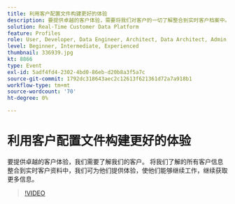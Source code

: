 ```yaml
---
title: 利用客户配置文件构建更好的体验
description: 要提供卓越的客户体验，需要将我们对客户的一切了解整合到实时客户档案中。
solution: Real-Time Customer Data Platform
feature: Profiles
role: User, Developer, Data Engineer, Architect, Data Architect, Admin, Leader
level: Beginner, Intermediate, Experienced
thumbnail: 336939.jpg
kt: 8866
type: Event
exl-id: 5adf4fd4-2302-4bd0-86eb-d20b8a3f5a7c
source-git-commit: 1792dc318643aec2c12613f621361d72a7a918b1
workflow-type: tm+mt
source-wordcount: '70'
ht-degree: 0%

---
```


# 利用客户配置文件构建更好的体验

要提供卓越的客户体验，我们需要了解我们的客户。 将我们了解的所有客户信息整合到实时客户资料中，我们可为他们提供体验，使他们能够继续工作，继续获取更多信息。

>[!VIDEO](https://video.tv.adobe.com/v/336939/?quality=12&learn=on)
